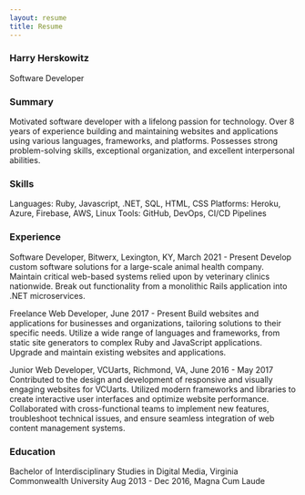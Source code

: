```yaml
---
layout: resume
title: Resume
---
```


### Harry Herskowitz

Software Developer

### Summary
Motivated software developer with a lifelong passion for technology. Over 8 years of experience building and maintaining websites and applications using various languages, frameworks, and platforms. Possesses strong problem-solving skills, exceptional organization, and excellent interpersonal abilities.

### Skills 
Languages: Ruby, Javascript, .NET, SQL, HTML, CSS
Platforms: Heroku, Azure, Firebase, AWS, Linux 
Tools: GitHub, DevOps, CI/CD Pipelines

### Experience 
Software Developer, Bitwerx, Lexington, KY, March 2021 - Present
Develop custom software solutions for a large-scale animal health company.
Maintain critical web-based systems relied upon by veterinary clinics nationwide.
Break out functionality from a monolithic Rails application into .NET microservices.

Freelance Web Developer, June 2017 - Present
Build websites and applications for businesses and organizations, tailoring solutions to their specific needs.
Utilize a wide range of languages and frameworks, from static site generators to complex Ruby and JavaScript applications.
Upgrade and maintain existing websites and applications.

Junior Web Developer, VCUarts, Richmond, VA, June 2016 - May 2017
Contributed to the design and development of responsive and visually engaging websites for VCUarts.
Utilized modern frameworks and libraries to create interactive user interfaces and optimize website performance.
Collaborated with cross-functional teams to implement new features, troubleshoot technical issues, and ensure seamless integration of web content management systems.

### Education
Bachelor of Interdisciplinary Studies in Digital Media, Virginia Commonwealth University
Aug 2013 - Dec 2016, Magna Cum Laude
